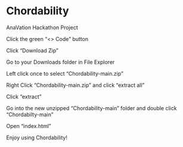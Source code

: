 # Chordability
AnaVation Hackathon Project

Click the green “<> Code” button

Click “Download Zip”

Go to your Downloads folder in File Explorer

Left click once to select “Chordability-main.zip”

Right Click “Chordability-main.zip” and click “extract all”

Click “extract”

Go into the new unzipped “Chordability-main” folder and double click “Chordabilty-main”

Open “index.html”

Enjoy using Chordability! 
